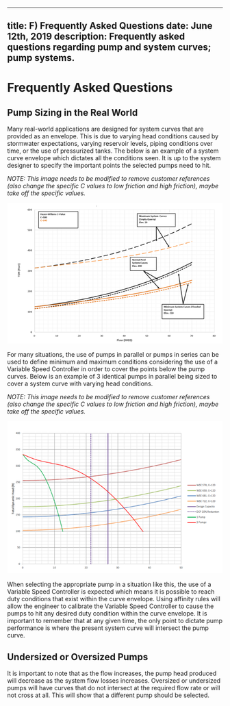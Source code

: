 -----
title: F) Frequently Asked Questions
date:  June 12th, 2019
description: Frequently asked questions regarding pump and system curves; pump systems.
-----

# Frequently Asked Questions

## Pump Sizing in the Real World

Many real-world applications are designed for system curves that are provided as an envelope. This is due to varying head conditions caused by stormwater expectations, varying reservoir levels, 
piping conditions over time, or the use of pressurized tanks. The below is an example of a system curve envelope which dictates all the conditions seen. It is up to the system designer to specify
the important points the selected pumps need to hit.

*NOTE: This image needs to be modified to remove customer references (also change the specific C values to low friction and high friction), maybe take off the specific values.*

![](pump-sizing.png "")

For many situations, the use of pumps in parallel or pumps in series can be used to define minimum and maximum conditions considering the use of a Variable Speed Controller in order to cover the
points below the pump curves. Below is an example of 3 identical pumps in parallel being sized to cover a system curve with varying head conditions.

*NOTE: This image needs to be modified to remove customer references (also change the specific C values to low friction and high friction), maybe take off the specific values.*

![](pump-sizing-2.png "")


When selecting the appropriate pump in a situation like this, the use of a Variable Speed Controller is expected which means it is possible to reach duty conditions
that exist within the curve envelope.  Using affinity rules will allow the engineer to calibrate the Variable Speed Controller to cause the pumps to hit any desired
duty condition within the curve envelope.  It is important to remember that at any given time, the only point to dictate pump performance is where the present system
curve will intersect the pump curve.

## Undersized or Oversized Pumps

It is important to note that as the flow increases, the pump head produced will decrease as the system flow losses increases. Oversized or undersized pumps will have curves that do not
intersect at the required flow rate or will not cross at all. This will show that a different pump should be selected.
